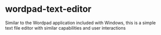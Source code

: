 # wordpad-text-editor
Similar to the Wordpad application included with Windows, this is a simple text file editor with  similar capabilities and user interactions

